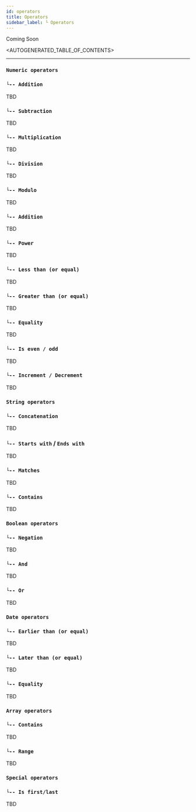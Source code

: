 ```yaml
---
id: operators
title: Operators
sidebar_label: └ Operators
---
```


Coming Soon

<AUTOGENERATED_TABLE_OF_CONTENTS>

---

### `Numeric operators`

### `└-- Addition`

TBD 

### `└-- Subtraction`

TBD 

### `└-- Multiplication`

TBD 

### `└-- Division`

TBD 

### `└-- Modulo`

TBD 

### `└-- Addition`

TBD 

### `└-- Power`

TBD 

### `└-- Less than (or equal)`

TBD 

### `└-- Greater than (or equal)`

TBD 

### `└-- Equality`

TBD 

### `└-- Is even / odd`

TBD 

### `└-- Increment / Decrement`

TBD 

### `String operators`

### `└-- Concatenation`

TBD 

### `└-- Starts with` / `Ends with`

TBD 

### `└-- Matches`

TBD 

### `└-- Contains`

TBD 

### `Boolean operators`

### `└-- Negation`

TBD 

### `└-- And`

TBD 

### `└-- Or`

TBD 

### `Date operators`

### `└-- Earlier than (or equal)`

TBD 

### `└-- Later than (or equal)`

TBD 

### `└-- Equality`

TBD 

### `Array operators`

### `└-- Contains`

TBD 


### `└-- Range`

TBD 

### `Special operators`

### `└-- Is first/last`

TBD 
